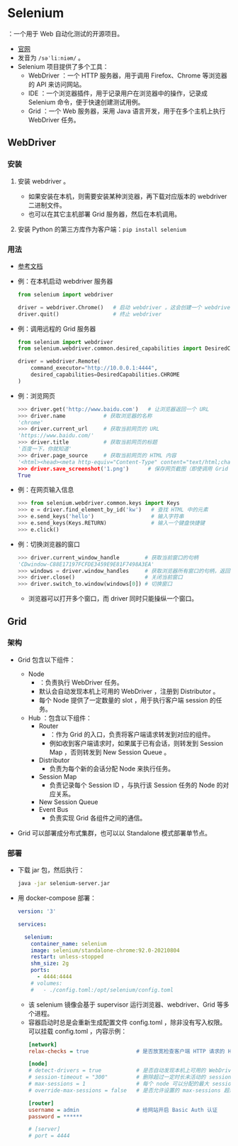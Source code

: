 # Selenium

：一个用于 Web 自动化测试的开源项目。
- [官网](https://www.selenium.dev/)
- 发音为 `/səˈliːniəm/` 。
- Selenium 项目提供了多个工具：
  - WebDriver ：一个 HTTP 服务器，用于调用 Firefox、Chrome 等浏览器的 API 来访问网站。
  - IDE ：一个浏览器插件，用于记录用户在浏览器中的操作，记录成 Selenium 命令，便于快速创建测试用例。
  - Grid ：一个 Web 服务器，采用 Java 语言开发，用于在多个主机上执行 WebDriver 任务。

## WebDriver

### 安装

1. 安装 webdriver 。
    - 如果安装在本机，则需要安装某种浏览器，再下载对应版本的 webdriver 二进制文件。
    - 也可以在其它主机部署 Grid 服务器，然后在本机调用。

2. 安装 Python 的第三方库作为客户端：`pip install selenium`

### 用法

- [参考文档](https://selenium-python.readthedocs.io/)

- 例：在本机启动 webdriver 服务器
  ```py
  from selenium import webdriver

  driver = webdriver.Chrome()   # 启动 webdriver 。这会创建一个 webdriver 子进程，它又会创建几个 Chrome 子进程
  driver.quit()                 # 终止 webdriver
  ```

- 例：调用远程的 Grid 服务器
  ```py
  from selenium import webdriver
  from selenium.webdriver.common.desired_capabilities import DesiredCapabilities

  driver = webdriver.Remote(
      command_executor="http://10.0.0.1:4444",
      desired_capabilities=DesiredCapabilities.CHROME
  )
  ```

- 例：浏览网页
  ```py
  >>> driver.get('http://www.baidu.com')   # 让浏览器返回一个 URL
  >>> driver.name            # 获取浏览器的名称
  'chrome'
  >>> driver.current_url     # 获取当前网页的 URL
  'https://www.baidu.com/'
  >>> driver.title           # 获取当前网页的标题
  '百度一下，你就知道'
  >>> driver.page_source     # 获取当前网页的 HTML 内容
  '<html><head><meta http-equiv="Content-Type" content="text/html;charset=utf-8">...
  >>> driver.save_screenshot('1.png')      # 保存网页截图（即使调用 Grid ，也能保存到本机）
  True
  ```

- 例：在网页输入信息
  ```py
  >>> from selenium.webdriver.common.keys import Keys
  >>> e = driver.find_element_by_id('kw')   # 查找 HTML 中的元素
  >>> e.send_keys('hello')                  # 输入字符串
  >>> e.send_keys(Keys.RETURN)              # 输入一个键盘快捷键
  >>> e.click()
  ```

- 例：切换浏览器的窗口
  ```py
  >>> driver.current_window_handle        # 获取当前窗口的句柄
  'CDwindow-C88E17197FCFDE3459E9E81F7498A3EA'
  >>> windows = driver.window_handles     # 获取浏览器所有窗口的句柄，返回一个 list
  >>> driver.close()                      # 关闭当前窗口
  >>> driver.switch_to.window(windows[0]) # 切换窗口
  ```
  - 浏览器可以打开多个窗口，而 driver 同时只能操纵一个窗口。

## Grid

### 架构

- Grid 包含以下组件：
  - Node
    - ：负责执行 WebDriver 任务。
    - 默认会自动发现本机上可用的 WebDriver ，注册到 Distributor 。
    - 每个 Node 提供了一定数量的 slot ，用于执行客户端 session 的任务。
  - Hub ：包含以下组件：
    - Router
      - ：作为 Grid 的入口，负责将客户端请求转发到对应的组件。
      - 例如收到客户端请求时，如果属于已有会话，则转发到 Session Map ，否则转发到 New Session Queue 。
    - Distributor
      - 负责为每个新的会话分配 Node 来执行任务。
    - Session Map
      - 负责记录每个 Session ID ，与执行该 Session 任务的 Node 的对应关系。
    - New Session Queue
    - Event Bus
      - 负责实现 Grid 各组件之间的通信。

- Grid 可以部署成分布式集群，也可以以 Standalone 模式部署单节点。

### 部署

- 下载 jar 包，然后执行：
  ```sh
  java -jar selenium-server.jar
  ```

- 用 docker-compose 部署：
  ```yml
  version: '3'

  services:

    selenium:
      container_name: selenium
      image: selenium/standalone-chrome:92.0-20210804
      restart: unless-stopped
      shm_size: 2g
      ports:
        - 4444:4444
      # volumes:
      #   - ./config.toml:/opt/selenium/config.toml
  ```
  - 该 selenium 镜像会基于 supervisor 运行浏览器、webdriver、Grid 等多个进程。
  - 容器启动时总是会重新生成配置文件 config.toml ，除非没有写入权限。可以挂载 config.toml ，内容示例：
    ```ini
    [network]
    relax-checks = true               # 是否放宽检查客户端 HTTP 请求的 Headers、Content-Type

    [node]
    # detect-drivers = true           # 是否自动发现本机上可用的 WebDriver
    # session-timeout = "300"         # 删除超过一定时长未活动的 session
    # max-sessions = 1                # 每个 node 可以分配的最大 session 数，默认等于 CPU 核数
    # override-max-sessions = false   # 是否允许设置的 max-sessions 超过 CPU 核数

    [router]
    username = admin                  # 给网站开启 Basic Auth 认证
    password = ******

    # [server]
    # port = 4444
    ```
